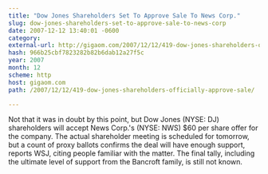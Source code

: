 ```yaml
---
title: "Dow Jones Shareholders Set To Approve Sale To News Corp."
slug: dow-jones-shareholders-set-to-approve-sale-to-news-corp
date: 2007-12-12 13:40:01 -0600
category: 
external-url: http://gigaom.com/2007/12/12/419-dow-jones-shareholders-officially-approve-sale/
hash: 966b25cbf7823282b82b6dab12a27f5c
year: 2007
month: 12
scheme: http
host: gigaom.com
path: /2007/12/12/419-dow-jones-shareholders-officially-approve-sale/

---
```


Not that it was in doubt by this point, but Dow Jones (NYSE: DJ) shareholders will accept News Corp.'s (NYSE: NWS) $60 per share offer for the company. The actual shareholder meeting is scheduled for tomorrow, but a count of proxy ballots confirms the deal will have enough support, reports WSJ, citing people familiar with the matter. The final tally, including the ultimate level of support from the Bancroft family, is still not known.
